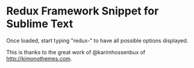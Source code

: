 # Redux Framework Snippet for Sublime Text

Once loaded, start typing "redux-" to have all possible options displayed.

This is thanks to the great work of @karimhossenbux of http://kimonothemes.com.
